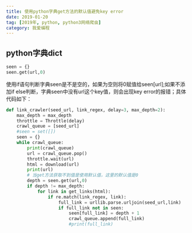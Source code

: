 ```yaml
---
title: 使用python字典get方法的默认值避免key error
date: 2019-01-20
tag: [2019年, python, python3网络爬虫]
category: 我爱编程
---
```


## python字典dict 

```python
seen = {}
seen.get(url,0)
```

使用if语句判断字典seen是不是空的，如果为空则将0赋值给seen[url];如果不添加if else判断，字典seen中没有url这个key值，则会出现key error的报错；具体代码如下：

```python
def link_crawler(seed_url, link_regex, delay=3, max_depth=2):
    max_depth = max_depth
    throttle = Throttle(delay)
    crawl_queue = [seed_url]
    #seen = set([])
    seen = {}
    while crawl_queue:
        print(crawl_queue)
        url = crawl_queue.pop()
        throttle.wait(url)
        html = download(url)
        print(url)
        # 当get方法获取不到值是使用默认值，这里的默认值是0
        depth = seen.get(url,0)
        if depth != max_depth:
            for link in get_links(html):
                if re.match(link_regex, link):
                    full_link = urllib.parse.urljoin(seed_url,link)
                    if full_link not in seen:
                        seen[full_link] = depth + 1
                        crawl_queue.append(full_link)
                        #print(full_link)
```

